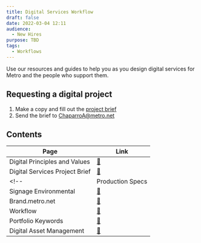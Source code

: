 ```yaml
---
title: Digital Services Workflow
draft: false
date: 2022-03-04 12:11
audience:
  - New Hires
purpose: TBD
tags:
  - Workflows
---
```


Use our resources and guides to help you as you design digital services for Metro and the people who support them.

## Requesting a digital project

1. Make a copy and fill out the [project brief](project-brief.md)
2. Send the brief to [ChaparroA@metro.net](mailto:ChaparroA@metro.net)

## Contents

|Page|Link|
|---|----|
|Digital Principles and Values|[:link:](guiding-principles.md)|
|Digital Services Project Brief|[:link:](project-brief.md)|
<!-- |Production Specs|[:link:](production-specs.md)|
|Signage Environmental|[:link:](signage-environmental.md)|
|Brand.metro.net|[:link:](brand-metro.md)|
|Workflow|[:link:](workflow/index.md)|
|Portfolio Keywords|[:link:](portfolio-keywords.md)|
|Digital Asset Management |[:link:](dam.md)| -->